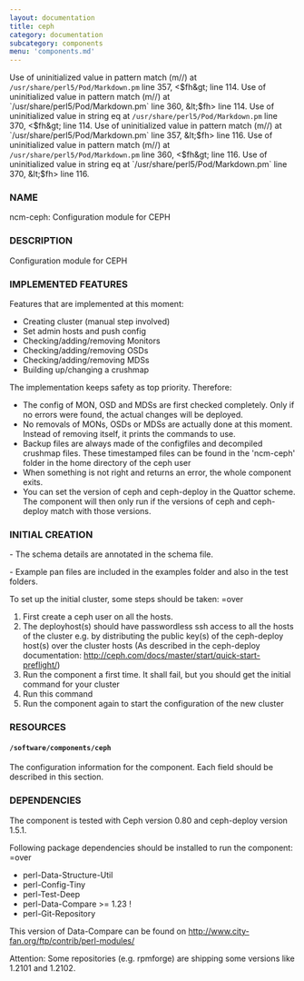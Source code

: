 ```yaml
---
layout: documentation
title: ceph
category: documentation
subcategory: components
menu: 'components.md'
---
```

Use of uninitialized value in pattern match (m//) at `/usr/share/perl5/Pod/Markdown.pm` line 357, &lt;$fh&gt; line 114.
Use of uninitialized value in pattern match (m//) at `/usr/share/perl5/Pod/Markdown.pm` line 360, &lt;$fh&gt; line 114.
Use of uninitialized value in string eq at `/usr/share/perl5/Pod/Markdown.pm` line 370, &lt;$fh&gt; line 114.
Use of uninitialized value in pattern match (m//) at `/usr/share/perl5/Pod/Markdown.pm` line 357, &lt;$fh&gt; line 116.
Use of uninitialized value in pattern match (m//) at `/usr/share/perl5/Pod/Markdown.pm` line 360, &lt;$fh&gt; line 116.
Use of uninitialized value in string eq at `/usr/share/perl5/Pod/Markdown.pm` line 370, &lt;$fh&gt; line 116.
### NAME

ncm-ceph: Configuration module for CEPH

### DESCRIPTION

Configuration module for CEPH

### IMPLEMENTED FEATURES

Features that are implemented at this moment:

- Creating cluster (manual step involved)
- Set admin hosts and push config
- Checking/adding/removing Monitors
- Checking/adding/removing OSDs
- Checking/adding/removing MDSs
- Building up/changing a crushmap

The implementation keeps safety as top priority. Therefore:

- The config of MON, OSD and MDSs are first checked completely. Only if no errors were found, the actual changes will be deployed.
- No removals of MONs, OSDs or MDSs are actually done at this moment. Instead of removing itself, it prints the commands to use. 
- Backup files are always made of the configfiles and decompiled crushmap files. These timestamped files can be found in the 'ncm-ceph' folder in the home directory of the ceph user
- When something is not right and returns an error, the whole component exits.
- You can set the version of ceph and ceph-deploy in the Quattor scheme. The component will then only run if the versions of ceph and ceph-deploy match with those versions.

### INITIAL CREATION

\- The schema details are annotated in the schema file. 

\- Example pan files are included in the examples folder and also in the test folders.

To set up the initial cluster, some steps should be taken:
=over 

1. First create a ceph user on all the hosts.
2. The deployhost(s) should have passwordless ssh access to all the hosts of the cluster
        e.g. by distributing the public key(s) of the ceph-deploy host(s) over the cluster hosts
            (As described in the ceph-deploy documentation: 
                        http://ceph.com/docs/master/start/quick-start-preflight/)
3. Run the component a first time. 
            It shall fail, but you should get the initial command for your cluster
4. Run this command
5. Run the component again to start the configuration of the new cluster

### RESOURCES

#### `/software/components/ceph`

The configuration information for the component.  Each field should
be described in this section. 

### DEPENDENCIES

The component is tested with Ceph version 0.80 and ceph-deploy version 1.5.1. 

Following package dependencies should be installed to run the component:
=over

- perl-Data-Structure-Util 
- perl-Config-Tiny 
- perl-Test-Deep
- perl-Data-Compare &gt;= 1.23 !
- perl-Git-Repository

This version of Data-Compare can be found on http://www.city-fan.org/ftp/contrib/perl-modules/

Attention: Some repositories (e.g. rpmforge) are shipping some versions like 1.2101 and 1.2102.


